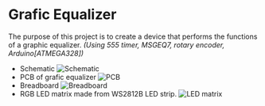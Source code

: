 # Grafic Equalizer

The purpose of this project is to create a device that performs the functions of a graphic equalizer.
*(Using 555 timer, MSGEQ7, rotary encoder, Arduino[ATMEGA328])*

* Schematic
![Schematic](https://e43lna.bl.files.1drv.com/y4mkTvWlAqcx_wYuEBh9nDQtk4fH5VTOEnPVZbpEpuagybo8N_bnUSK-jOqXapWE7Itl-_2KxLVhbccWiaexIjPAewtrTVcZteUFggM8V2pfLQ7J0DCD8oiJCbVuqi89hAr0-IEX13ZFhXagHhWNSFZfSRnUuZgW6bqz5tesUMbQupI3ame3GFhYEpoupPcMr7xRWbRraolQFUrynZZfv_IBQ/schematic.png?psid=1)
* PCB of grafic equalizer
![PCB](https://irtvjw.bl.files.1drv.com/y4mOHZwAcEG7R7-RJ3yUQoGNcJkALRIyWeCZHgCYNGMFe1wVdjjH1Kko4ZjboyMYrDCxCRsjPh0veufINJ75uB89eqNSkKQxuOTBkRsIIFsbKOur2s1X_88Zou1zuhABFbUPyPrZmvSq9bnJ8W6PM-yeKQLGHSfRovNgQ-sgshg27Fly9XeqD8WArj5soT4nbxNH5llIb0zYvJ_M_SPFI4uxg/plate-elements.png?psid=1)
* Breadboard
![Breadboard](https://sxy0eg.bl.files.1drv.com/y4mRWOf8Fa5_vJ3ty7eefSw3w35pDzMAspsHPMF0zOdhZjZPEYusaTF0wSmsRQCJt9cnwb4rdW-Ukb_3O13yvq0OzQQfFv4qcI5iTnJINZOnLj8N65AbznaEH4duPCiSLHFDx7oUjzsaKrjlIlyGqQI1V1xrxZLkK63qfjhaX548o4XH4kl-FD20QBepof6Uyt50Ca_-p3w48wPw5svAWAlug/20181119_180234043_iOS.jpg?psid=1)
* RGB LED matrix made from WS2812B LED strip.
![LED matrix](https://d7tgqg.bl.files.1drv.com/y4mFcP8AoZWgg0Jg3NdB4IlTP7LvMS2HTMIR7DmCfu0Q4ZbnSegieXwA_kdZqEMTIzD4gRqzgmOpm6i3Y4pQgSDelzVz6ou6DhcBSDK1ZmZyk1HhJn3KWqMICX_9TIKXihTYbPh2N0i5I4BEB8HFIww1i9-GG-nPwefKmC7BMMSoJzHVhiCHvCWHEZMjvdQponR--qo1GQs1egRAYiQXMY8QQ/20181111_174202143_iOS.jpg?psid=1)
